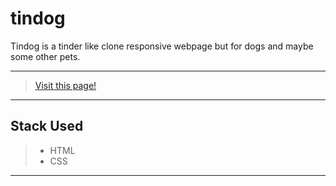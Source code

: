 # tindog

Tindog is a tinder like clone responsive webpage but for dogs and maybe some other pets.

---

> [Visit this page!](https://boraxphenom.github.io/tindog-html-css/)

---

## Stack Used

> * HTML
> * CSS

---

